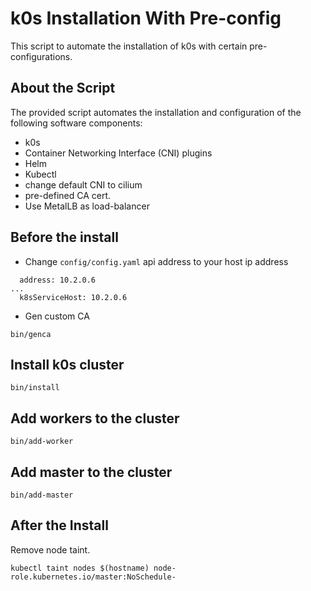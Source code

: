# k0s Installation With Pre-config

This script to automate the installation of k0s with certain pre-configurations.

## About the Script

The provided script automates the installation and configuration of the following software components:

* k0s
* Container Networking Interface (CNI) plugins
* Helm
* Kubectl
* change default CNI to cilium
* pre-defined CA cert.
* Use MetalLB as load-balancer

## Before the install

* Change `config/config.yaml` api address to your host ip address
```
  address: 10.2.0.6
...
  k8sServiceHost: 10.2.0.6
```

* Gen custom CA
```
bin/genca
```

## Install k0s cluster

```
bin/install
```

## Add workers to the cluster

```
bin/add-worker
```

## Add master to the cluster

```
bin/add-master
```

## After the Install

Remove node taint.

```
kubectl taint nodes $(hostname) node-role.kubernetes.io/master:NoSchedule-
```